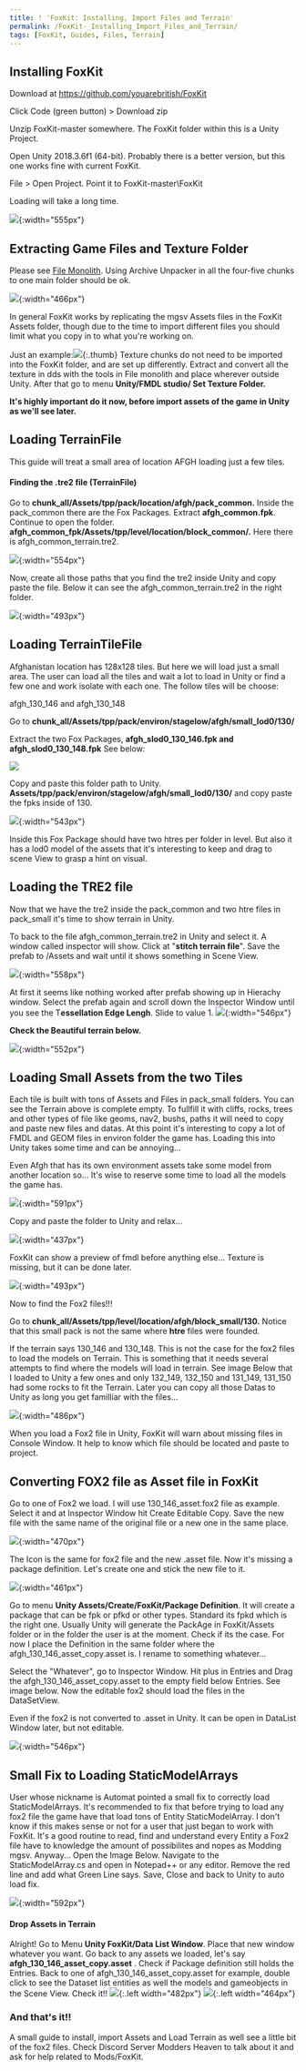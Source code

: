 ```yaml
---
title: ! 'FoxKit: Installing, Import Files and Terrain'
permalink: /FoxKit-_Installing_Import_Files_and_Terrain/
tags: [FoxKit, Guides, Files, Terrain]
---
```


## **Installing FoxKit**

Download at <https://github.com/youarebritish/FoxKit>

Click Code (green button) \> Download zip

Unzip FoxKit-master somewhere. The FoxKit folder within this is a Unity
Project.

Open Unity 2018.3.6f1 (64-bit). Probably there is a better version, but
this one works fine with current FoxKit.

File \> Open Project. Point it to FoxKit-master\\FoxKit

Loading will take a long time.

![](/assets/Foxkit%20Window.jpg){:width="555px"}

## **Extracting Game Files and Texture Folder**

Please see [File Monolith](/File_Monolith "wikilink"). Using Archive
Unpacker in all the four-five chunks to one main folder should be ok.

![](/assets/Foxkit03.jpg){:width="466px"}

In general FoxKit works by replicating the mgsv Assets files in the
FoxKit Assets folder, though due to the time to import different files
you should limit what you copy in to what you're working on.

Just an example:![](/assets/AssetsFolder.jpg){:.thumb}
Texture chunks do not need to be imported into the FoxKit folder, and
are set up differently. Extract and convert all the texture in dds with
the tools in File monolith and place wherever outside Unity. After that
go to menu **Unity/FMDL studio/ Set Texture Folder.**

**It's highly important do it now, before import assets of the game in
Unity as we'll see later.**


## Loading TerrainFile 
This guide will treat a small area of
location AFGH loading just a few tiles.

#### **Finding the .tre2 file (TerrainFile)**

Go to **chunk_all/Assets/tpp/pack/location/afgh/pack_common.** Inside
the pack_common there are the Fox Packages. Extract
**afgh_common.fpk**. Continue to open the folder.
**afgh_common_fpk/Assets/tpp/level/location/block_common/.** Here
there is afgh_common_terrain.tre2.

![](/assets/Tre2.jpg){:width="554px"}

Now, create all those paths that you find the tre2 inside Unity and copy
paste the file. Below it can see the afgh_common_terrain.tre2 in the
right folder.

![](/assets/Inunity.jpg){:width="493px"}

## **Loading TerrainTileFile**

Afghanistan location has 128x128 tiles. But here we will load just a
small area. The user can load all the tiles and wait a lot to load in
Unity or find a few one and work isolate with each one. The follow tiles
will be choose:

afgh_130_146 and afgh_130_148

Go to
**chunk_all/Assets/tpp/pack/environ/stagelow/afgh/small_lod0/130/**

Extract the two Fox Packages, **afgh_slod0_130_146.fpk and
afgh_slod0_130_148.fpk** See below:

![](/assets/Fox04.jpg)

Copy and paste this folder path to Unity.
**Assets/tpp/pack/environ/stagelow/afgh/small_lod0/130/** and copy
paste the fpks inside of 130.

![](/assets/Iunity.jpg){:width="543px"}

Inside this Fox Package should have two htres per folder in level. But
also it has a lod0 model of the assets that it's interesting to keep and
drag to scene View to grasp a hint on visual.


## **Loading the TRE2 file**
Now that we have the tre2 inside the pack_common and two htre files in pack_small it's time to show terrain
in Unity.

To back to the file afgh_common_terrain.tre2 in Unity and select it. A
window called inspector will show. Click at "**stitch terrain file**".
Save the prefab to /Assets and wait until it shows something in Scene
View.

![](/assets/Unity52.jpg){:width="558px"}

At first it seems like nothing worked after prefab showing up in
Hierachy window. Select the prefab again and scroll down the Inspector
Window until you see the T**essellation Edge Lengh**. Slide to value
1.
![](/assets/Un6.jpg){:width="546px"}

**Check the Beautiful terrain below.**

![](/assets/Terrainloaed.jpg){:width="552px"}

## **Loading Small Assets from the two Tiles**

Each tile is built with tons of Assets and Files in pack_small folders.
You can see the Terrain above is complete empty. To fullfill it with
cliffs, rocks, trees and other types of file like geoms, nav2, bushs,
paths it will need to copy and paste new files and datas. At this point
it's interesting to copy a lot of FMDL and GEOM files in environ folder
the game has. Loading this into Unity takes some time and can be
annoying...

Even Afgh that has its own environment assets take some model from
another location so... It's wise to reserve some time to load all the
models the game has.

![](/assets/Paths02.jpg){:width="591px"}

Copy and paste the folder to Unity and relax...

![](/assets/Relax.jpg){:width="437px"}

FoxKit can show a preview of fmdl before anything else... Texture is
missing, but it can be done later.

![](/assets/Fmdl%20view.jpg){:width="493px"}

Now to find the Fox2 files\!\!\!

Go to **chunk_all/Assets/tpp/level/location/afgh/block_small/130.**
Notice that this small pack is not the same where **htre** files were
founded.

If the terrain says 130_146 and 130_148. This is not the case for the
fox2 files to load the models on Terrain. This is something that it
needs several attempts to find where the models will load in terrain.
See image Below that I loaded to Unity a few ones and only 132_149,
132_150 and 131_149, 131_150 had some rocks to fit the Terrain. Later
you can copy all those Datas to Unity as long you get familliar with the
files...

![](/assets/NoneedFornow.jpg){:width="486px"}

When you load a Fox2 file in Unity, FoxKit will warn about missing files
in Console Window. It help to know which file should be located and
paste to project.

## **Converting FOX2 file as Asset file in FoxKit**

Go to one of Fox2 we load. I will use 130_146_asset.fox2 file as
example. Select it and at Inspector Window hit Create Editable Copy.
Save the new file with the same name of the original file or a new one
in the same place.

![](/assets/Hitbutton.jpg){:width="470px"}

The Icon is the same for fox2 file and the new .asset file. Now it's
missing a package definition. Let's create one and stick the new file to
it.

![](/assets/Missingpackage.jpg){:width="461px"}

Go to menu **Unity Assets/Create/FoxKit/Package Definition**. It will
create a package that can be fpk or pfkd or other types. Standard its
fpkd which is the right one. Usually Unity will generate the PackAge in
FoxKit/Assets folder or in the folder the user is at the moment. Check
if its the case. For now I place the Definition in the same folder where
the afgh_130_146_asset_copy.asset is. I rename to something
whatever...

Select the "Whatever", go to Inspector Window. Hit plus in Entries and
Drag the afgh_130_146_asset_copy.asset to the empty field below
Entries. See image below. Now the editable fox2 should load the files in
the DataSetView.

Even if the fox2 is not converted to .asset in Unity. It can be open in
DataList Window later, but not editable.

![](/assets/Aff.jpg){:width="546px"}

## **Small Fix to Loading StaticModelArrays**

User whose nickname is Automat pointed a small fix to correctly load
StaticModelArrays. It's recommended to fix that before trying to load
any fox2 file the game have that load tons of Entity StaticModelArray. I
don't know if this makes sense or not for a user that just began to work
with FoxKit. It's a good routine to read, find and understand every
Entity a Fox2 file have to knowledge the amount of possibilites and
nopes as Modding mgsv. Anyway... Open the Image Below. Navigate to the
StaticModelArray.cs and open in Notepad++ or any editor. Remove the red
line and add what Green Line says. Save, Close and back to Unity to auto
load fix.

![](/assets/FixStaticModelArray.jpg){:width="592px"}

#### **Drop Assets in Terrain**

Alright\! Go to Menu **Unity FoxKit/Data List Window**. Place that new
window whatever you want. Go back to any assets we loaded, let's say
**afgh_130_146_asset_copy.asset** . Check if Package definition
still holds the Entries. Back to one of
afgh_130_146_asset_copy.asset for example, double click to see the
Dataset list entities as well the models and gameobjects in the Scene
View. Check it\!\!
![](/assets/Finally.jpg){:.left width="482px"}
![](/assets/Ending.jpg){:.left width="464px"}


### And that's it!! 
A small guide to install, import Assets and
Load Terrain as well see a little bit of the fox2 files. Check Discord
Server Modders Heaven to talk about it and ask for help related to
Mods/FoxKit.

